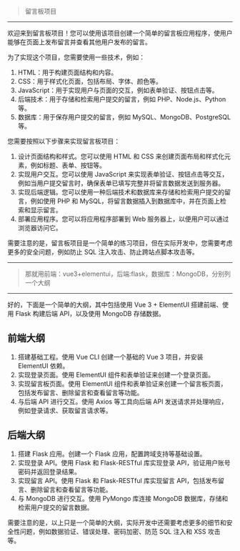 > 留言板项目

---

欢迎来到留言板项目！您可以使用该项目创建一个简单的留言板应用程序，使用户能够在页面上发布留言并查看其他用户发布的留言。

为了实现这个项目，您需要使用一些技术，例如：

1.  HTML：用于构建页面结构和内容。
2.  CSS：用于样式化页面，包括布局、字体、颜色等。
3.  JavaScript：用于实现用户与页面的交互，例如表单验证、按钮点击等。
4.  后端技术：用于存储和检索用户提交的留言，例如 PHP、Node.js、Python 等。
5.  数据库：用于保存用户提交的留言，例如 MySQL、MongoDB、PostgreSQL 等。

您需要按照以下步骤来实现留言板项目：

1.  设计页面结构和样式。您可以使用 HTML 和 CSS 来创建页面布局和样式化元素，例如标题、表单、按钮等。
2.  实现用户交互。您可以使用 JavaScript 来实现表单验证、按钮点击等交互，例如当用户提交留言时，确保表单已填写完整并将留言数据发送到服务器。
3.  实现后端逻辑。您可以使用一种后端技术和数据库来存储和检索用户提交的留言，例如使用 PHP 和 MySQL，将留言数据插入到数据库中，并在页面上检索和显示留言。
4.  部署应用程序。您可以将应用程序部署到 Web 服务器上，以便用户可以通过浏览器访问它。

需要注意的是，留言板项目是一个简单的练习项目，但在实际开发中，您需要考虑更多的安全问题，例如防止 SQL 注入攻击、防止跨站点脚本攻击等。

---

> 那就用前端：vue3+elementui，后端:flask，数据库：MongoDB，分别列一个大纲

---

好的，下面是一个简单的大纲，其中包括使用 Vue 3 + ElementUI 搭建前端、使用 Flask 构建后端 API，以及使用 MongoDB 存储数据。

前端大纲
----

1.  搭建基础工程。使用 Vue CLI 创建一个基础的 Vue 3 项目，并安装 ElementUI 依赖。
2.  实现登录页面。使用 ElementUI 组件和表单验证来创建一个登录页面。
3.  实现留言板页面。使用 ElementUI 组件和表单验证来创建一个留言板页面，包括发布留言、删除留言和查看留言等功能。
4.  与后端 API 进行交互。使用 Axios 等工具向后端 API 发送请求并处理响应，例如登录请求、获取留言请求等。

后端大纲
----

1.  搭建 Flask 应用。创建一个 Flask 应用，配置跨域支持等基础设置。
2.  实现登录 API。使用 Flask 和 Flask-RESTful 库实现登录 API，验证用户账号密码并返回登录结果。
3.  实现留言 API。使用 Flask 和 Flask-RESTful 库实现留言 API，包括发布留言、删除留言和查看留言等功能。
4.  与 MongoDB 进行交互。使用 PyMongo 库连接 MongoDB 数据库，存储和检索用户提交的留言数据。

需要注意的是，以上只是一个简单的大纲，实际开发中还需要考虑更多的细节和安全性问题，例如数据验证、错误处理、密码加密、防范 SQL 注入和 XSS 攻击等。
